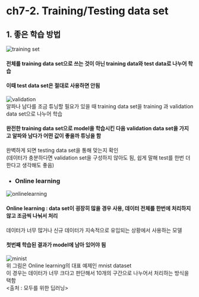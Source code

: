 # ch7-2. Training/Testing data set

## 1. 좋은 학습 방법  
![training set](https://user-images.githubusercontent.com/31130917/108709857-9e652c80-7556-11eb-8b94-25630339c218.PNG)  
#### 전체를 training data set으로 쓰는 것이 아닌 training data와 test data로 나누어 학습  
#### 이때 test data set은 절대로 사용하면 안됨  
  
![validation](https://user-images.githubusercontent.com/31130917/108710104-ee43f380-7556-11eb-8dbd-c9639aacaa7c.PNG)  
알파나 남다를 조금 튜닝할 필요가 있을 때 training data set을 training 과 validation data set으로 나누어 학습  
#### 완전한 training data set으로 model을 학습시킨 다음 validation data set을 가지고 알파와 남다가 어떤 값이 좋을까 튜닝을 함  
완벽하게 되면 testing data set을 통해 맞는지 확인  
(데이터가 충분하다면 validation set을 구성하지 않아도 됨, 쉽게 말해 test를 한번 더 한다고 생각해도 좋음)  
  
* ### Online learning  
![onlinelearning](https://user-images.githubusercontent.com/31130917/108710640-ad001380-7557-11eb-8c04-1f7f32721fe1.PNG)  
#### Online learning : data set이 굉장히 많을 경우 사용, 데이터 전체를 한번에 처리하지 않고 조금씩 나눠서 처리  
데이터가 너무 많거나 신규 데이터가 지속적으로 유입되는 상황에서 사용하는 모델  
#### 첫번째 학습된 결과가 model에 남아 있어야 됨  
  
![minist](https://user-images.githubusercontent.com/31130917/108710900-ffd9cb00-7557-11eb-8138-a4489c25a0c7.PNG)  
위 그림은 Online learning의 대표 예제인 mnist dataset  
이 경우는 데이터가 너무 크다고 판단해서 10개의 구간으로 나누어서 처리하는 방식을 택함  
<출처 : 모두를 위한 딥러닝>
